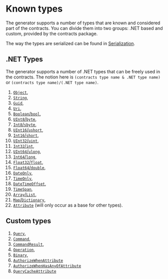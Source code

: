 # Known types

The generator supports a number of types that are known and considered part of the contracts. You can divide them into
two groups: .NET based and custom, provided by the contracts package.

The way the types are serialized can be found in [Serialization](./serialization.md).

## .NET Types

The generator supports a number of .NET types that can be freely used in the contracts. The notion here is
`(contracts type name & .NET type name)` or `(contracts type name)/(.NET type name)`.

1. [`Object`](https://docs.microsoft.com/en-us/dotnet/api/system.object),
1. [`String`](https://docs.microsoft.com/en-us/dotnet/api/system.string),
1. [`Guid`](https://docs.microsoft.com/en-us/dotnet/api/system.guid),
1. [`Uri`](https://docs.microsoft.com/en-us/dotnet/api/system.uri),
1. [`Boolean`/`bool`](https://docs.microsoft.com/en-us/dotnet/api/system.boolean),
1. [`UInt8`/`byte`](https://docs.microsoft.com/en-us/dotnet/api/system.byte),
1. [`Int8`/`sbyte`](https://docs.microsoft.com/en-us/dotnet/api/system.sbyte),
1. [`UInt16`/`ushort`](https://docs.microsoft.com/en-us/dotnet/api/system.uint16),
1. [`Int16`/`short`](https://docs.microsoft.com/en-us/dotnet/api/system.int16),
1. [`UInt32`/`uint`](https://docs.microsoft.com/en-us/dotnet/api/system.uint32),
1. [`Int32`/`int`](https://docs.microsoft.com/en-us/dotnet/api/system.int32),
1. [`UInt64`/`ulong`](https://docs.microsoft.com/en-us/dotnet/api/system.uint64),
1. [`Int64`/`long`](https://docs.microsoft.com/en-us/dotnet/api/system.int64),
1. [`Float32`/`float`](https://docs.microsoft.com/en-us/dotnet/api/system.single),
1. [`Float64`/`double`](https://docs.microsoft.com/en-us/dotnet/api/system.double),
1. [`DateOnly`](https://docs.microsoft.com/en-us/dotnet/api/system.dateonly),
1. [`TimeOnly`](https://docs.microsoft.com/en-us/dotnet/api/system.timeonly),
1. [`DateTimeOffset`](https://docs.microsoft.com/en-us/dotnet/api/system.datetimeoffset),
1. [`TimeSpan`](https://docs.microsoft.com/en-us/dotnet/api/system.timespan),
1. [`Array`/`List`](https://docs.microsoft.com/en-us/dotnet/api/system.collections.generic.list-1),
1. [`Map`/`Dictionary`](https://docs.microsoft.com/en-us/dotnet/api/system.collections.generic.dictionary-2),
1. [`Attribute`](https://docs.microsoft.com/en-us/dotnet/api/system.attribute) (will only occur as a base for other types).

## Custom types

1. [`Query`](../src/LeanCode.Contracts/IQuery.cs),
1. [`Command`](../src/LeanCode.Contracts/ICommand.cs),
1. [`CommandResult`](../src/LeanCode.Contracts/CommandResult.cs),
1. [`Operation`](../src/LeanCode.Contracts/IOperation.cs),
1. [`Binary`](../src/LeanCode.Contracts/Binary.cs),
1. [`AuthorizeWhenAttribute`](../src/LeanCode.Contracts/Security/AuthorizeWhenAttribute.cs)
1. [`AuthorizeWhenHasAnyOfAttribute`](../src/LeanCode.Contracts/Security/AuthorizeWhenHasAnyOfAttribute.cs)
1. [`QueryCacheAttribute`](../src/LeanCode.Contracts/QueryCacheAttribute.cs)
